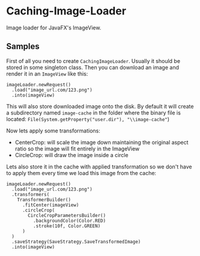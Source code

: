 # Caching-Image-Loader
Image loader for JavaFX's ImageView.

Samples
---

First of all you need to create `CachingImageLoader`. 
Usually it should be stored in some singleton class.
Then you can download an image and render it in an `ImageView` like this:
```
imageLoader.newRequest()
  .load("image_url.com/123.png")
  .into(imageView)
```
This will also store downloaded image onto the disk. 
By default it will create a subdirectory named `image-cache` in the folder where the binary file is located:
`File(System.getProperty("user.dir"), "\\image-cache"`)


Now lets apply some transformations:
- CenterCrop: will scale the image down maintaining the original aspect ratio so the image will fit entirely in the ImageView
- CircleCrop: will draw the image inside a circle 

Lets also store it in the cache with applied transformation so we don't have to apply them every time we load this image from the cache:
```
imageLoader.newRequest()
  .load("image_url.com/123.png")
  .transformers(
    TransformerBuilder()
      .fitCenter(imageView)
      .circleCrop(
        CircleCropParametersBuilder()
          .backgroundColor(Color.RED)
          .stroke(10f, Color.GREEN)
      )
  )
  .saveStrategy(SaveStrategy.SaveTransformedImage)
  .into(imageView)
```

